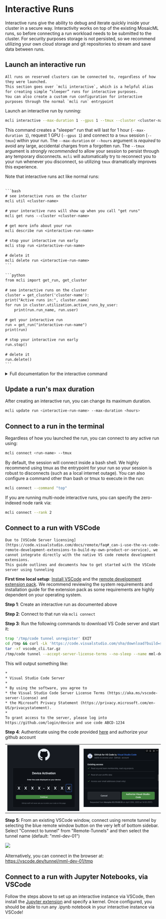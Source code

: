 # Interactive Runs
<!-- TODO: change this? -->
Interactive runs give the ability to debug and iterate quickly inside your cluster in a secure way.
Interactivity works on top of the existing MosaicML runs, so before connecting a run workload needs to be submitted to the cluster.
For security purposes storage is not persisted, so we recommend utilizing your own cloud storage and git repositories to stream and save data between runs.

## Launch an interactive run

```{admonition} Launching new runs
All runs on reserved clusters can be connected to, regardless of how they were launched.
This section goes over `mcli interactive`, which is a helpful alias for creating simple “sleeper” runs for interactive purposes.
You can also create a custom run configuration for interactive purposes through the normal `mcli run` entrypoint
```

Launch an interactive run by running:

```bash
mcli interactive --max-duration 1 --gpus 1 --tmux --cluster <cluster-name>
```

This command creates a "sleeper" run that will last for 1 hour (`--max-duration 1`), request 1 GPU (`--gpus 1`) and connect to a `tmux` session (`--tmux`) within your run.
The `--max-duration` or `--hours` argument is _required_ to avoid any large, accidental charges from a forgotten run.
The `--tmux` argument is _strongly recommended_ to allow your session to persist through any temporary disconnects.
`mcli` will automatically try to reconnect you to your run whenever you disconnect, so utilizing `tmux` dramatically improves this experience.

Note that interactive runs act like normal runs:

````{tab-set-code}

```bash
# see interactive runs on the cluster
mcli util <cluster-name>

# your interactive runs will show up when you call "get runs"
mcli get runs --cluster <cluster-name>

# get more info about your run
mcli describe run <interactive-run-name>

# stop your interactive run early
mcli stop run <interactive-run-name>

# delete it
mcli delete run <interactive-run-name>
```

```python
from mcli import get_run, get_cluster

# see interactive runs on the cluster
cluster = get_cluster('cluster-name'):
print("Active runs in:", cluster.name)
for run in cluster.utilization.active_runs_by_user:
    print(run.run_name, run.user)

# get your interactive run
run = get_run("interactive-run-name")
print(run)

# stop your interactive run early
run.stop()

# delete it
run.delete()
```
````

<details>
  <summary>Full documentation for the interactive command</summary>

```{admonition} Multi-node support
Multi-node interactive runs are currently only supported on reserved, single-tenant clusters
```

```{argparse}
---
module: mcli.cli.m_interactive.m_interactive
func: configure_argparser
passparser:
prog: mcli interactive
---
```

</details>

## Update a run's max duration

After creating an interactive run, you can change its maximum duration.

```bash
mcli update run <interactive-run-name> --max-duration <hours>
```

## Connect to a run in the terminal

Regardless of how you launched the run, you can connect to any active run using:

```bash
mcli connect <run-name> --tmux
```

By default, the session will connect inside a bash shell.
We highly recommend using tmux as the entrypoint for your run so your session is robust to disconnects (such as a local internet outage).
You can also configure a command other than bash or tmux to execute in the run:

```bash
mcli connect --command "top"
```

If you are running multi-node interactive runs, you can specify the zero-indexed node rank via:

```bash
mcli connect --rank 2
```

## Connect to a run with VSCode

```{admonition} Disclaimer
Due to [VSCode Server licensing](https://code.visualstudio.com/docs/remote/faq#_can-i-use-the-vs-code-remote-development-extensions-to-build-my-own-product-or-service), we cannot integrate directly with the native VS code remote development extensions.
This guide outlines and documents how to get started with the VSCode server using tunneling
```

**First time local setup**: [Install VSCode](https://code.visualstudio.com/download) and the [remote development extension pack](https://marketplace.visualstudio.com/items?itemName=ms-vscode-remote.vscode-remote-extensionpack).
We recommend reviewing the system requirements and installation guide for the extension pack as some requirements are highly dependent on your operating system.

**Step 1**: Create an interactive run as documented above

**Step 2**: Connect to that run via `mcli connect`

**Step 3**: Run the following commands to download VS Code server and start it:

```bash
trap '/tmp/code tunnel unregister' EXIT
cd /tmp && curl -Lk 'https://code.visualstudio.com/sha/download?build=stable&os=cli-alpine-x64' --output vscode_cli.tar.gz
tar -xf vscode_cli.tar.gz
/tmp/code tunnel --accept-server-license-terms --no-sleep --name mml-dev-01
```

This will output something like:

```
*
* Visual Studio Code Server
*
* By using the software, you agree to
* the Visual Studio Code Server License Terms (https://aka.ms/vscode-server-license) and
* the Microsoft Privacy Statement (https://privacy.microsoft.com/en-US/privacystatement).
*
To grant access to the server, please log into https://github.com/login/device and use code ABCD-1234
```

**Step 4**: Authenticate using the code provided [here](https://github.com/login/device) and authorize your github account

|                                                               |                                                        |
| ------------------------------------------------------------- | ------------------------------------------------------ |
| ![Authenticate using the code provided](interactive_code.png) | ![Authorize your github account](interactive_auth.png) |

**Step 5**: From an existing VSCode window, connect using remote tunnel by selecting the blue remote window button on the very left of bottom sidebar.
Select "Connect to tunnel" from "Remote-Tunnels" and then select the tunnel name (default: "mml-dev-01")

![](interactive_tunneling.gif)

Alternatively, you can connect in the browser at: https://vscode.dev/tunnel/mml-dev-01/tmp

## Connect to a run with Jupyter Notebooks, via VSCode

Follow the steps above to set up an interactive instance via VSCode, then install the [Jupyter extension](https://marketplace.visualstudio.com/items?itemName=ms-toolsai.jupyter) and specify a kernel. Once configured, you should be able to run any .ipynb notebook in your interactive instance via VSCode!